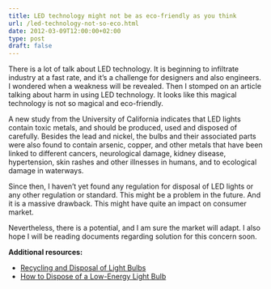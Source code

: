 ```yaml
---
title: LED technology might not be as eco-friendly as you think
url: /led-technology-not-so-eco.html
date: 2012-03-09T12:00:00+02:00
type: post
draft: false
---
```


There is a lot of talk about LED technology. It is beginning to infiltrate
industry at a fast rate, and it’s a challenge for designers and also engineers.
I wondered when a weakness will be revealed. Then I stomped on an article
talking about harm in using LED technology. It looks like this magical
technology is not so magical and eco-friendly.

A new study from the University of California indicates that LED lights contain
toxic metals, and should be produced, used and disposed of carefully.  Besides
the lead and nickel, the bulbs and their associated parts were also found to
contain arsenic, copper, and other metals that have been linked to different
cancers, neurological damage, kidney disease, hypertension, skin rashes and
other illnesses in humans, and to ecological damage in waterways.

Since then, I haven’t yet found any regulation for disposal of LED lights or any
other regulation or standard. This might be a problem in the future. And it is a
massive drawback. This might have quite an impact on consumer market.

Nevertheless, there is a potential, and I am sure the market will adapt. I also
hope I will be reading documents regarding solution for this concern soon.

**Additional resources:**

- [Recycling and Disposal of Light Bulbs](http://ezinearticles.com/?Recycling-and-Disposal-of-Light-Bulbs&id=1091304)
- [How to Dispose of a Low-Energy Light Bulb](http://www.ehow.com/how_7483442_dispose-lowenergy-light-bulb.html)

